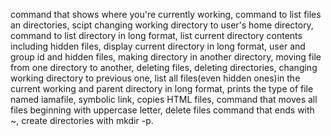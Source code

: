 command that shows where you're currently working,
command to list files an directories,
scipt changing working directory to user's home directory,
command to list directory in long format,
list current directory contents including hidden files,
display current directory in long format, user and group id and hidden files,
making directory in another directory,
moving file from one directory to another,
deleting files,
deleting directories,
changing working directory to previous one,
list all files(even hidden ones)in the current working and parent directory in long format,
prints the type of file named iamafile,
symbolic link,
copies HTML files,
command that moves all files beginning with uppercase letter,
delete files command that ends with ~,
create directories with mkdir -p.  
